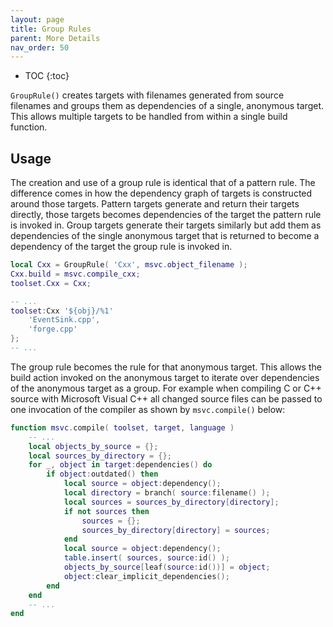 ```yaml
---
layout: page
title: Group Rules
parent: More Details
nav_order: 50
---
```


- TOC
{:toc}

`GroupRule()` creates targets with filenames generated from source filenames and groups them as dependencies of a single, anonymous target.  This allows multiple targets to be handled from within a single build function.

## Usage

The creation and use of a group rule is identical that of a pattern rule.  The difference comes in how the dependency graph of targets is constructed around those targets.  Pattern targets generate and return their targets directly, those targets becomes dependencies of the target the pattern rule is invoked in.  Group targets generate their targets similarly but add them as dependencies of the single anonymous target that is returned to become a dependency of the target the group rule is invoked in.

~~~lua
local Cxx = GroupRule( 'Cxx', msvc.object_filename );
Cxx.build = msvc.compile_cxx;
toolset.Cxx = Cxx;
~~~

~~~lua
-- ...
toolset:Cxx '${obj}/%1' 
    'EventSink.cpp', 
    'forge.cpp'
};    
-- ...
~~~

The group rule becomes the rule for that anonymous target.  This allows the build action invoked on the anonymous target to iterate over dependencies of the anonymous target as a group.  For example when compiling C or C++ source with Microsoft Visual C++ all changed source files can be passed to one invocation of the compiler as shown by `msvc.compile()` below:

~~~lua
function msvc.compile( toolset, target, language )
    -- ...
    local objects_by_source = {};
    local sources_by_directory = {};
    for _, object in target:dependencies() do
        if object:outdated() then
            local source = object:dependency();
            local directory = branch( source:filename() );
            local sources = sources_by_directory[directory];
            if not sources then
                sources = {};
                sources_by_directory[directory] = sources;
            end
            local source = object:dependency();
            table.insert( sources, source:id() );
            objects_by_source[leaf(source:id())] = object;
            object:clear_implicit_dependencies();
        end
    end
    -- ...
end
~~~
